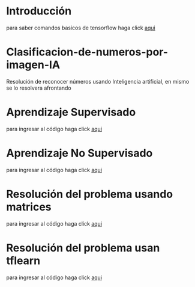 # Introducción 
 para saber comandos basicos de tensorflow haga click [aqui](https://github.com/cesarriat/Reconocimientos-numeros-por-imagen-IA/blob/master/Comandos%20B%C3%A1sicos%20de%20tensorflow.ipynb)

# Clasificacion-de-numeros-por-imagen-IA
Resolución de reconocer números usando Inteligencia artificial, en mismo se lo resolvera afrontando

# Aprendizaje Supervisado
para ingresar al código haga click [aqui](https://github.com/cesarriat/Reconocimientos-numeros-por-imagen-IA/blob/master/Entrenamiento%20%20reconocimientos%20de%20imagenes.ipynb )

# Aprendizaje No Supervisado
para ingresar al código haga click [aqui](https://github.com/cesarriat/Reconocimientos-numeros-por-imagen-IA/blob/master/ML%20No%20supervisado.ipynb)

# Resolución del problema usando matrices
para ingresar al código haga click [aqui](https://github.com/cesarriat/Reconocimientos-numeros-por-imagen-IA/blob/master/Clasificar%20Numeros%20por%20Matrices.ipynb)

# Resolución del problema usan tflearn
para ingresar al código haga click [aqui](https://github.com/cesarriat/Reconocimientos-numeros-por-imagen-IA/blob/master/Clasificaci%C3%B3n%20de%20n%C3%BAmeros%20por%20Tflearn.ipynb)
